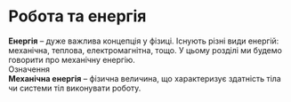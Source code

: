 # Робота та енергiя

<div class="space"><span class="p1"><b>Енергiя</b></span> – дуже важлива концепцiя у фiзицi. Iснують рiзнi види енергiй: механiчна, теплова, електромагнiтна, тощо. У цьому роздiлi ми будемо говорити про механiчну енергiю.</div>

<div class="eoz-wrap">
<span class="eoz">Означення</span>
<div class="eoz-text">
<span class="p1"><b>Механiчна енергiя</b></span> – фiзична величина, що характеризує здатнiсть тiла чи системи тiл виконувати роботу.
</div>
</div>
